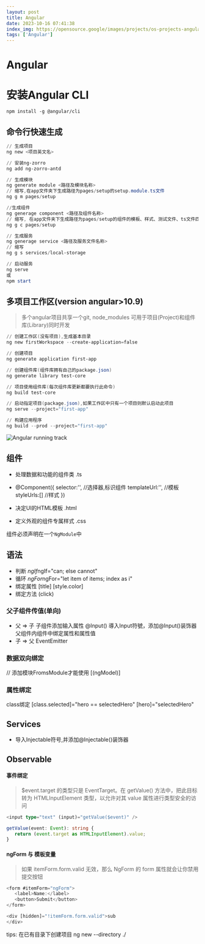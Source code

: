 ```yaml
---
layout: post
title: Angular
date: 2023-10-16 07:41:38
index_img: https://opensource.google/images/projects/os-projects-angular_thumbnail.png
tags: ['Angular']
---
```


# Angular

# 安装Angular CLI
`npm install -g @angular/cli`

## 命令行快速生成

```powershell
// 生成项目
ng new <项目英文名>

// 安装ng-zorro
ng add ng-zorro-antd

// 生成模块
ng generate module <路径及模块名称>
// 缩写,在app文件夹下生成路径为pages/setup的setup.module.ts文件
ng g m pages/setup

//生成组件
ng generage component <路径及组件名称>
// 缩写, 在app文件夹下生成路径为pages/setup的组件的模板、样式、测试文件、ts文件四个文件
ng g c pages/setup

// 生成服务
ng generage service <路径及服务文件名称>
// 缩写
ng g s services/local-storage

// 启动服务
ng serve 
或
npm start 
```

## 多项目工作区(version angular>10.9)
> 多个angular项目共享一个git, node_modules 可用于项目(Project)和组件库(Library)同时开发

```powershell
// 创建工作区(没有项目),生成基本目录
ng new firstWorkspace --create-application=false

// 创建项目
ng generate application first-app

// 创建组件库(组件库拥有自己的package.json)
ng generate library test-core

// 项目使用组件库(每次组件库更新都要执行此命令)
ng build test-core

// 启动指定项目(package.json),如果工作区中只有一个项目则默认启动此项目
ng serve --project="first-app"

// 构建应用程序
ng build --prod --project="first-app"
```

![Angular running track](https://www.runoob.com/wp-content/uploads/2016/09/overview2.png)

## 组件

- 处理数据和功能的组件类 .ts

- @Component({
   selector:'',  //选择器,标识组件
   templateUrl:'', //模板
   styleUrls:[] //样式
  })

- 决定UI的HTML模板 .html
- 定义外观的组件专属样式 .css

 组件必须声明在一个`NgModule`中

## 语法

- 判断 *ngIf*ngIf="can; else cannot"
- 循环 *ngFor*ngFor="let item of items; index as i"
- 绑定属性 [title] [style.color]
- 绑定方法 (click)

### 父子组件传值(单向)

- 父 => 子
    子组件添加输入属性 @Input()  導入Input符號，添加@Input()装饰器
    父组件内组件中绑定属性和属性值
- 子 => 父
    EventEmitter

### 数据双向绑定

// 添加模块FromsModule才能使用
[(ngModel)]

### 属性绑定

  class绑定 [class.selected]="hero == selectedHero"
  [hero]="selectedHero"

## Services

- 导入Injectable符号,并添加@Injectable()装饰器

## Observable

#### 事件绑定

> $event.target 的类型只是 EventTarget。在 getValue() 方法中，把此目标转为 HTMLInputElement 类型，以允许对其 value 属性进行类型安全的访问

```ts
<input type="text" (input)="getValue($event)" />

getValue(event: Event): string {
   return (event.target as HTMLInputElement).value;
}
```

#### ngForm 与 模板变量

> 如果 itemForm.form.valid 无效，那么 NgForm 的 form 属性就会让你禁用提交按钮

```ts
<form #itemForm="ngForm">
   <label>Name:</label>
   <button>Submit</button>
</form>

<div [hidden]="!itemForm.form.valid">sub
</div>
```


tips:
在已有目录下创建项目 ng new <project name> --directory ./